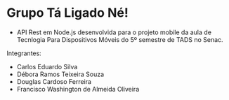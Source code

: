 # Grupo Tá Ligado Né!

- API Rest em Node.js desenvolvida para o projeto mobile da aula de Tecnlogia Para Dispositivos Móveis do 5º semestre de TADS no Senac.

Integrantes:
  - Carlos Eduardo Silva
  - Débora Ramos Teixeira Souza
  - Douglas Cardoso Ferreira
  - Francisco Washington de Almeida Oliveira
